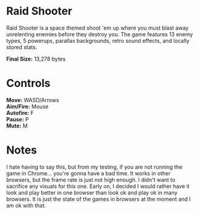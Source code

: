 # Raid Shooter #

Raid Shooter is a space themed shoot 'em up where you must blast away unrelenting enemies before they destroy you. The game features 13 enemy types, 5 powerups, parallax backgrounds, retro sound effects, and locally stored stats.

**Final Size:** 13,278 bytes

# Controls #
**Move:** WASD/Arrows  
**Aim/Fire:** Mouse  
**Autofire:** F  
**Pause:** P  
**Mute:** M

# Notes #
I hate having to say this, but from my testing, if you are not running the game in Chrome... you're gonna have a bad time. It works in other browsers, but the frame rate is just not high enough. I didn't want to sacrifice any visuals for this one. Early on, I decided I would rather have it look and play better in one browser than look ok and play ok in many browsers. It is just the state of the games in browsers at the moment and I am ok with that.
